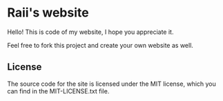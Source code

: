 # Raii's website

Hello! This is code of my website, I hope you appreciate it.

Feel free to fork this project and create your own website as well.

## License
The source code for the site is licensed under the MIT license, which you can find in the MIT-LICENSE.txt file.